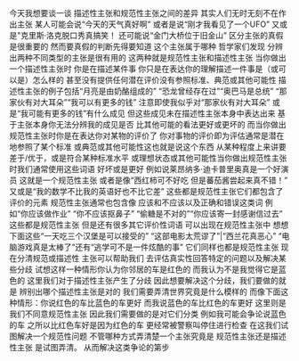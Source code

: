 今天我想要谈一谈
描述性主张和规范性主张之间的差异
其实人们无时无刻不在作出主张
某人可能会说“今天的天气真好啊”
或者是说“刚才我看见了一个UFO”
又或是"克里斯·洛克脱口秀真搞笑！
还可能说“金门大桥位于旧金山”
区分主张的真假是很重要的
然而要真假的判断先得要知道
这个主张属于哪种
哲学家们发现
分辨出两种不同类型的主张是很有用的
这两种就是规范性主张和描述性主张
当你做出一个描述性主张时
你是在描述某件事
你只是在表达你的理解描述一件事是（或可以是）怎么样的
甚至没有提供任何潜在评价没有参照标准、典范或其他可能性
描述性主张的例子包括“月亮是由奶酪组成的”
“恐龙曾经存在过”“奥巴马是总统”
“那家伙有对大耳朵”“我可以有更多的钱”
注意即使我似乎对“那家伙有对大耳朵”
或是“我可能有更多的钱”有什么成见
但这些成见未在描述性主张本身中表达出来
基于主张本身你无法分辨我的成见是否
比其他可能的看法更好或更坏的
而当你做出规范性主张时你是在表达你对某物的评价了
你对事物的评价即为评估通常是潜在地参照了某个标准
或典范或其他可能性这也就是说这个东西
从某种程度上来讲要差于/优于，或是符合某种标准水平
或理想状态或其他可能性当你做出规范性主张时我们通常使用这些词语
好坏或是更好
例如说莱昂纳多·迪卡普里奥真是一个好演员
这就是一个规范性主张
或者是像“西红柿可不好吃 但是蕃茄酱尝起来真不错！”
又或是“我的数学不比我的英语好也不比它差”
这些都是规范性主张它们都包含了评价的元素
规范性主张通常也包含像 应该和不应该以及正确和错误这类词
例如“你应该做作业” “你不应该抠鼻子”
“偷糖是不对的”“你应该寄一封感谢信过去”
这些都是规范性主张
但是还有很多其它评价性词语
可以出现在规范性主张中
想想下面这些“一天吃三个汉堡是可以接受的”
“这部电影太荒谬了”|“西兰花真恶心”
“电脑游戏真是太棒了”还有“逃学可不是一件炫酷的事”
它们同样也都是规范性主张
现在分清规范或描述性 主张可以帮助我们
去评估真实性回答特定的问题以及解决某些分歧
试想这样一种情形你认为你邻居的车是红色的
而我认为不是我觉得它是蓝色的
这里我们对于描述性主张产生了分歧
因此想要解决这个分歧，我们要做的就是
辨别出哪个描述性主张是对的
我们需要弄清世界究竟是什么模样的
而像下面这种情形：你说红色的车比蓝色的车更好
而我说蓝色的车比红色的车更好
这里则是我们不同意规范性主张
因此我们需要做的是对它们分类
例如我可能会争论说蓝色的车
之所以比红色车好是因为红色的车
更经常被警察叫停住进行检查
在这我们试图解决一个规范性问题
不管哪种方式弄清楚一个主张究竟是
规范性主张还是描述性主张
是试图弄清。
从而解决这类争论的第步